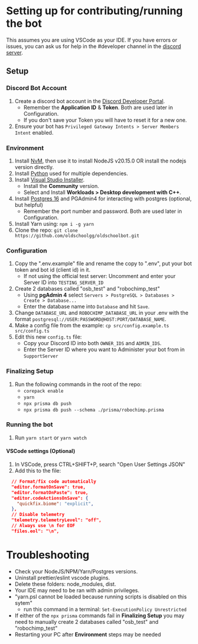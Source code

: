 # Setting up for contributing/running the bot

This assumes you are using VSCode as your IDE. If you have errors or issues, you can ask us for help in the #developer channel in the [discord server](https://discord.gg/ob).

## **Setup**

### Discord Bot Account

1. Create a discord bot account in the [Discord Developer Portal](https://discord.com/developers/applications).
   - Remember the **Application ID** & **Token**. Both are used later in Configuration.
   - If you don't save your Token you will have to reset it for a new one.
2. Ensure your bot has `Privileged Gateway Intents > Server Members Intent` enabled.

### Environment

1. Install [NvM](https://github.com/coreybutler/nvm-windows/), then use it to install NodeJS v20.15.0 OR install the nodejs version directly.
2. Install [Python](https://www.python.org/downloads/) used for multiple dependencies.
3. Install [Visual Studio Installer](https://visualstudio.microsoft.com/downloads/).
   - Install the **Community** version.
   - Select and Install **Workloads > Desktop development with C++**.
3. Install [Postgres 16](https://www.postgresql.org/download/) and PGAdmin4 for interacting with postgres (optional, but helpful)
   - Remember the port number and password. Both are used later in Configuration.
4. Install Yarn using: `npm i -g yarn`
5. Clone the repo: `git clone https://github.com/oldschoolgg/oldschoolbot.git`

### Configuration

1. Copy the ".env.example" file and rename the copy to ".env", put your bot token and bot id (client id) in it.
   - If not using the official test server: Uncomment and enter your Server ID into `TESTING_SERVER_ID`
2. Create 2 databases called "osb_test" and "robochimp_test"
   - Using **pgAdmin 4** select `Servers > PostgreSQL > Databases > Create > Database...`
   - Enter the database name into `Database` and hit `Save`.
3. Change `DATABASE_URL` and `ROBOCHIMP_DATABASE_URL` in your .env with the format `postgresql://USER:PASSWORD@HOST:PORT/DATABASE_NAME`.
4. Make a config file from the example: `cp src/config.example.ts src/config.ts`
5. Edit this new `config.ts` file:
   - Copy your Discord ID into both `OWNER_IDS` and `ADMIN_IDS`.
   - Enter the Server ID where you want to Administer your bot from in `SupportServer`

### Finalizing Setup

1. Run the following commands in the root of the repo:
   - `corepack enable`
   - `yarn`
   - `npx prisma db push`
   - `npx prisma db push --schema ./prisma/robochimp.prisma`

### Running the bot

1. Run `yarn start` or `yarn watch`

#### VSCode settings (Optional)

1. In VSCode, press CTRL+SHIFT+P, search "Open User Settings JSON"
2. Add this to the file:

```json
  // Format/fix code automatically
  "editor.formatOnSave": true,
  "editor.formatOnPaste": true,
  "editor.codeActionsOnSave": {
    "quickfix.biome": "explicit",
  },
  // Disable telemetry
  "telemetry.telemetryLevel": "off",
  // Always use \n for EOF
  "files.eol": "\n",
```

# Troubleshooting

- Check your NodeJS/NPM/Yarn/Postgres versions.
- Uninstall prettier/eslint vscode plugins.
- Delete these folders: node_modules, dist.
- Your IDE may need to be ran with admin privileges.
- "yarn.psl cannot be loaded because running scripts is disabled on this sytem"
  - run this command in a terminal: `Set-ExecutionPolicy Unrestricted`
- If either of the `npx prisma` commands fail in **Finalizing Setup** you may need to manually create 2 databases called "osb_test" and "robochimp_test"
- Restarting your PC after **Environment** steps may be needed
